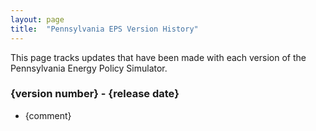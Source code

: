 ```yaml
---
layout: page
title:	"Pennsylvania EPS Version History"
---
```

This page tracks updates that have been made with each version of the Pennsylvania Energy Policy Simulator.

### **{version number} - {release date}**

* {comment}

